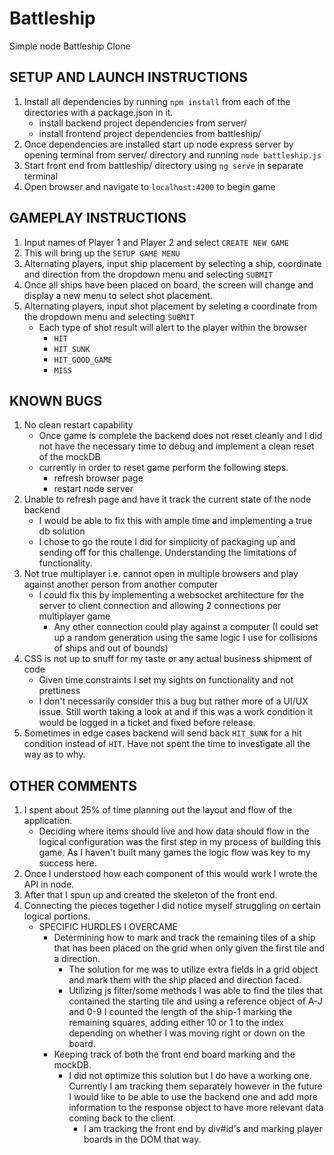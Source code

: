 # Battleship
Simple node Battleship Clone

## SETUP AND LAUNCH INSTRUCTIONS
1. Install all dependencies by running `npm install` from each of the directories with a package.json in it.
    - install backend project dependencies from server/ 
    - install frontend project dependencies from battleship/
2. Once dependencies are installed start up node express server by opening terminal from server/ directory and running `node battleship.js`
3. Start front end from battleship/ directory using `ng serve` in separate terminal
4. Open browser and navigate to `localhost:4200` to begin game 


## GAMEPLAY INSTRUCTIONS
1. Input names of Player 1 and Player 2 and select `CREATE NEW GAME`
2. This will bring up the `SETUP GAME MENU` 
3. Alternating players, input ship placement by selecting a ship, coordinate and direction from the dropdown menu and selecting `SUBMIT`
4. Once all ships have been placed on board, the screen will change and display a new menu to select shot placement.
5. Alternating players, input shot placement by seleting a coordinate from the dropdown menu and selecting `SUBMIT`
    - Each type of shot result will alert to the player within the browser
        - `HIT`
        - `HIT_SUNK`
        - `HIT_GOOD_GAME`
        - `MISS`

## KNOWN BUGS
1. No clean restart capability
    - Once game is complete the backend does not reset cleanly and I did not have the necessary time to debug and implement a clean reset of the mockDB
    - currently in order to reset game perform the following steps.
        - refresh browser page
        - restart node server
2. Unable to refresh page and have it track the current state of the node backend
    - I would be able to fix this with ample time and implementing a true db solution
    - I chose to go the route I did for simplicity of packaging up and sending off for this challenge. Understanding the limitations of functionality.
3. Not true multiplayer i.e. cannot open in multiple browsers and play against another person from another computer
    - I could fix this by implementing a websocket architecture for the server to client connection and allowing 2 connections per multiplayer game
        - Any other connection could play against a computer (I could set up a random generation using the same logic I use for collisions of ships and out of bounds)
4. CSS is not up to snuff for my taste or any actual business shipment of code
    - Given time constraints I set my sights on functionality and not prettiness
    - I don't necessarily consider this a bug but rather more of a UI/UX issue. Still worth taking a look at and if this was a work condition it would be logged in a ticket and fixed before release.
5. Sometimes in edge cases backend will send back `HIT_SUNK` for a hit condition instead of `HIT`. Have not spent the time to investigate all the way as to why.

## OTHER COMMENTS
1. I spent about 25% of time planning out the layout and flow of the application. 
    - Deciding where items should live and how data should flow in the logical configuration was the first step in my process of building this game. As I haven't built many games the logic flow was key to my success here.
2. Once I understood how each component of this would work I wrote the API in node.
3. After that I spun up and created the skeleton of the front end.
4. Connecting the pieces together I did notice myself struggling on certain logical portions.
    - SPECIFIC HURDLES I OVERCAME
        - Determining how to mark and track the remaining tiles of a ship that has been placed on the grid when only given the first tile and a direction.
            - The solution for me was to utilize extra fields in a grid object and mark them with the ship placed and direction faced.
            - Utilizing js filter/some methods I was able to find the tiles that contained the starting tile and using a reference object of A-J and 0-9 I counted the length of the ship-1 marking the remaining squares, adding either 10 or 1 to the index depending on whether I was moving right or down on the board.
        - Keeping track of both the front end board marking and the mockDB.
            - I did not optimize this solution but I do have a working one. Currently I am tracking them separately however in the future I would like to be able to use the backend one and add more information to the response object to have more relevant data coming back to the client. 
                - I am tracking the front end by div#id's and marking player boards in the DOM that way. 
